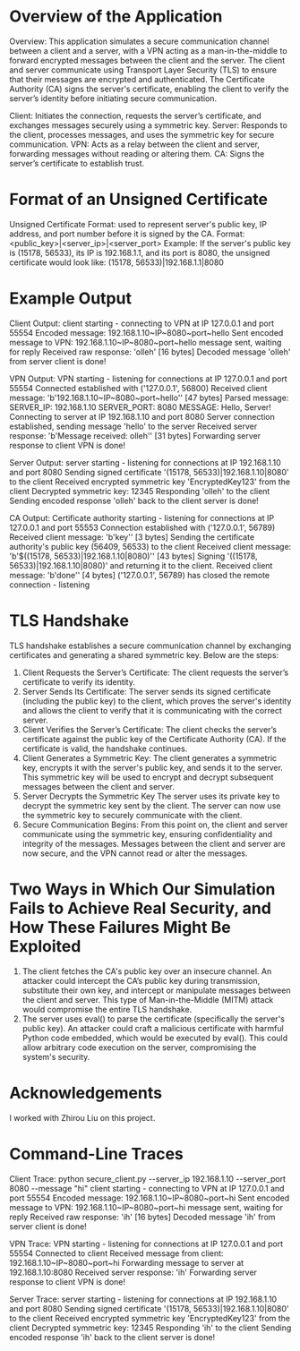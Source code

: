 # Overview of the Application
Overview:
This application simulates a secure communication channel between a client and a server, with a VPN acting as a man-in-the-middle to forward encrypted messages between the client and the server. The client and server communicate using Transport Layer Security (TLS) to ensure that their messages are encrypted and authenticated. The Certificate Authority (CA) signs the server's certificate, enabling the client to verify the server’s identity before initiating secure communication.

Client: Initiates the connection, requests the server’s certificate, and exchanges messages securely using a symmetric key.
Server: Responds to the client, processes messages, and uses the symmetric key for secure communication.
VPN: Acts as a relay between the client and server, forwarding messages without reading or altering them.
CA: Signs the server’s certificate to establish trust.

# Format of an Unsigned Certificate
Unsigned Certificate Format: used to represent server's public key, IP address, and port number before it is signed by the CA.
Format:
<public_key>|<server_ip>|<server_port>
Example:
If the server's public key is (15178, 56533), its IP is 192.168.1.1, and its port is 8080, the unsigned certificate would look like:
(15178, 56533)|192.168.1.1|8080

# Example Output
Client Output:
client starting - connecting to VPN at IP 127.0.0.1 and port 55554
Encoded message: 192.168.1.10~IP~8080~port~hello
Sent encoded message to VPN: 192.168.1.10~IP~8080~port~hello
message sent, waiting for reply
Received raw response: 'olleh' [16 bytes]
Decoded message 'olleh' from server
client is done!

VPN Output:
VPN starting - listening for connections at IP 127.0.0.1 and port 55554
Connected established with ('127.0.0.1', 56800)
Received client message: 'b'192.168.1.10~IP~8080~port~hello'' [47 bytes]
Parsed message: 
  SERVER_IP: 192.168.1.10
  SERVER_PORT: 8080
  MESSAGE: Hello, Server!
Connecting to server at IP 192.168.1.10 and port 8080
Server connection established, sending message 'hello' to the server
Received server response: 'b'Message received: olleh'' [31 bytes]
Forwarding server response to client
VPN is done!

Server Output:
server starting - listening for connections at IP 192.168.1.10 and port 8080
Sending signed certificate '(15178, 56533)|192.168.1.10|8080' to the client
Received encrypted symmetric key 'EncryptedKey123' from the client
Decrypted symmetric key: 12345
Responding 'olleh' to the client
Sending encoded response 'olleh' back to the client
server is done!

CA Output:
Certificate authority starting - listening for connections at IP 127.0.0.1 and port 55553
Connection established with ('127.0.0.1', 56789)
Received client message: 'b'key'' [3 bytes]
Sending the certificate authority's public key (56409, 56533) to the client
Received client message: 'b'$((15178, 56533)|192.168.1.10|8080)'' [43 bytes]
Signing '((15178, 56533)|192.168.1.10|8080)' and returning it to the client.
Received client message: 'b'done'' [4 bytes]
('127.0.0.1', 56789) has closed the remote connection - listening

# TLS Handshake
TLS handshake establishes a secure communication channel by exchanging certificates and generating a shared symmetric key. Below are the steps:
1. Client Requests the Server’s Certificate:
The client requests the server’s certificate to verify its identity.
2. Server Sends Its Certificate:
The server sends its signed certificate (including the public key) to the client, which proves the server's identity and allows the client to verify that it is communicating with the correct server.
3. Client Verifies the Server’s Certificate:
The client checks the server’s certificate against the public key of the Certificate Authority (CA). If the certificate is valid, the handshake continues.
4. Client Generates a Symmetric Key:
The client generates a symmetric key, encrypts it with the server's public key, and sends it to the server. This symmetric key will be used to encrypt and decrypt subsequent messages between the client and server.
5. Server Decrypts the Symmetric Key
The server uses its private key to decrypt the symmetric key sent by the client. The server can now use the symmetric key to securely communicate with the client.
6. Secure Communication Begins:
From this point on, the client and server communicate using the symmetric key, ensuring confidentiality and integrity of the messages. Messages between the client and server are now secure, and the VPN cannot read or alter the messages.

# Two Ways in Which Our Simulation Fails to Achieve Real Security, and How These Failures Might Be Exploited
1. The client fetches the CA's public key over an insecure channel. An attacker could intercept the CA’s public key during transmission, substitute their own key, and intercept or manipulate messages between the client and server. This type of Man-in-the-Middle (MITM) attack would compromise the entire TLS handshake.
2. The server uses eval() to parse the certificate (specifically the server's public key). An attacker could craft a malicious certificate with harmful Python code embedded, which would be executed by eval(). This could allow arbitrary code execution on the server, compromising the system's security.

# Acknowledgements
I worked with Zhirou Liu on this project.

# Command-Line Traces
Client Trace:
python secure_client.py --server_ip 192.168.1.10 --server_port 8080 --message "hi"
client starting - connecting to VPN at IP 127.0.0.1 and port 55554
Encoded message: 192.168.1.10~IP~8080~port~hi
Sent encoded message to VPN: 192.168.1.10~IP~8080~port~hi
message sent, waiting for reply
Received raw response: 'ih' [16 bytes]
Decoded message 'ih' from server
client is done!

VPN Trace:
VPN starting - listening for connections at IP 127.0.0.1 and port 55554
Connected to client
Received message from client: 192.168.1.10~IP~8080~port~hi
Forwarding message to server at 192.168.1.10:8080
Received server response: 'ih'
Forwarding server response to client
VPN is done!

Server Trace:
server starting - listening for connections at IP 192.168.1.10 and port 8080
Sending signed certificate '(15178, 56533)|192.168.1.10|8080' to the client
Received encrypted symmetric key 'EncryptedKey123' from the client
Decrypted symmetric key: 12345
Responding 'ih' to the client
Sending encoded response 'ih' back to the client
server is done!
